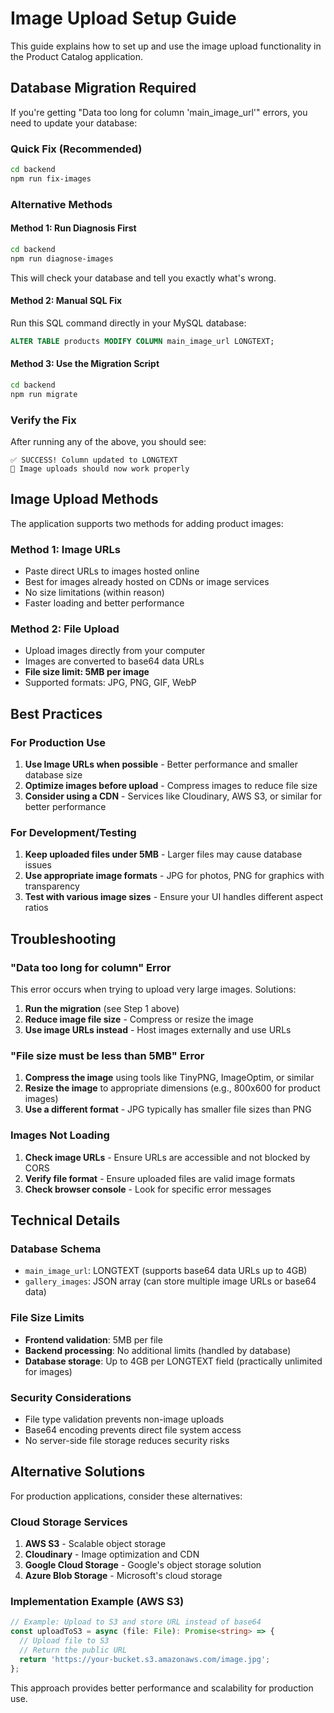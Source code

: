 # Image Upload Setup Guide

This guide explains how to set up and use the image upload functionality in the Product Catalog application.

## Database Migration Required

If you're getting "Data too long for column 'main_image_url'" errors, you need to update your database:

### Quick Fix (Recommended)

```bash
cd backend
npm run fix-images
```

### Alternative Methods

#### Method 1: Run Diagnosis First
```bash
cd backend
npm run diagnose-images
```
This will check your database and tell you exactly what's wrong.

#### Method 2: Manual SQL Fix
Run this SQL command directly in your MySQL database:
```sql
ALTER TABLE products MODIFY COLUMN main_image_url LONGTEXT;
```

#### Method 3: Use the Migration Script
```bash
cd backend
npm run migrate
```

### Verify the Fix

After running any of the above, you should see:
```
✅ SUCCESS! Column updated to LONGTEXT
🎉 Image uploads should now work properly
```

## Image Upload Methods

The application supports two methods for adding product images:

### Method 1: Image URLs
- Paste direct URLs to images hosted online
- Best for images already hosted on CDNs or image services
- No size limitations (within reason)
- Faster loading and better performance

### Method 2: File Upload
- Upload images directly from your computer
- Images are converted to base64 data URLs
- **File size limit: 5MB per image**
- Supported formats: JPG, PNG, GIF, WebP

## Best Practices

### For Production Use
1. **Use Image URLs when possible** - Better performance and smaller database size
2. **Optimize images before upload** - Compress images to reduce file size
3. **Consider using a CDN** - Services like Cloudinary, AWS S3, or similar for better performance

### For Development/Testing
1. **Keep uploaded files under 5MB** - Larger files may cause database issues
2. **Use appropriate image formats** - JPG for photos, PNG for graphics with transparency
3. **Test with various image sizes** - Ensure your UI handles different aspect ratios

## Troubleshooting

### "Data too long for column" Error
This error occurs when trying to upload very large images. Solutions:
1. **Run the migration** (see Step 1 above)
2. **Reduce image file size** - Compress or resize the image
3. **Use image URLs instead** - Host images externally and use URLs

### "File size must be less than 5MB" Error
1. **Compress the image** using tools like TinyPNG, ImageOptim, or similar
2. **Resize the image** to appropriate dimensions (e.g., 800x600 for product images)
3. **Use a different format** - JPG typically has smaller file sizes than PNG

### Images Not Loading
1. **Check image URLs** - Ensure URLs are accessible and not blocked by CORS
2. **Verify file format** - Ensure uploaded files are valid image formats
3. **Check browser console** - Look for specific error messages

## Technical Details

### Database Schema
- `main_image_url`: LONGTEXT (supports base64 data URLs up to 4GB)
- `gallery_images`: JSON array (can store multiple image URLs or base64 data)

### File Size Limits
- **Frontend validation**: 5MB per file
- **Backend processing**: No additional limits (handled by database)
- **Database storage**: Up to 4GB per LONGTEXT field (practically unlimited for images)

### Security Considerations
- File type validation prevents non-image uploads
- Base64 encoding prevents direct file system access
- No server-side file storage reduces security risks

## Alternative Solutions

For production applications, consider these alternatives:

### Cloud Storage Services
1. **AWS S3** - Scalable object storage
2. **Cloudinary** - Image optimization and CDN
3. **Google Cloud Storage** - Google's object storage solution
4. **Azure Blob Storage** - Microsoft's cloud storage

### Implementation Example (AWS S3)
```typescript
// Example: Upload to S3 and store URL instead of base64
const uploadToS3 = async (file: File): Promise<string> => {
  // Upload file to S3
  // Return the public URL
  return 'https://your-bucket.s3.amazonaws.com/image.jpg';
};
```

This approach provides better performance and scalability for production use.